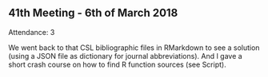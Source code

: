 41th Meeting - 6th of March 2018
----
Attendance: 3

We went back to that CSL bibliographic files in RMarkdown to see a solution (using a JSON file as dictionary for journal abbreviations). And I gave a short crash course on how to find R function sources (see Script).

